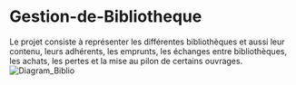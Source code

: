 # Gestion-de-Bibliotheque

Le projet consiste à représenter les différentes bibliothèques et aussi leur contenu, leurs adhérents, les emprunts, les échanges entre bibliothèques, les achats, les pertes et la mise au pilon de certains ouvrages.
![Diagram_Biblio](https://user-images.githubusercontent.com/48438520/139966672-47444df7-ba5c-4796-97f9-6f90f8c735f2.jpg)
